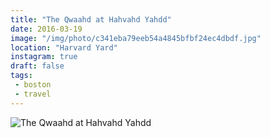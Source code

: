 ```yaml
---
title: "The Qwaahd at Hahvahd Yahdd"
date: 2016-03-19
image: "/img/photo/c341eba79eeb54a4845bfbf24ec4dbdf.jpg"
location: "Harvard Yard"
instagram: true
draft: false
tags:
 - boston
 - travel
---
```


![The Qwaahd at Hahvahd Yahdd](/img/photo/c341eba79eeb54a4845bfbf24ec4dbdf.jpg)
